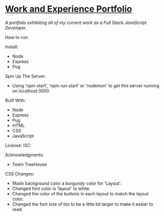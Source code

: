 # [Work and Experience Portfolio](https://jackson-hagin-portfolio.herokuapp.com)

*A portfolio exhibiting all of my current work as a Full Stack JavaScript Developer.*

How to run:

Install:
- Node
- Express
- Pug

Spin Up The Server:
- Using 'npm start', 'npm run start' or 'nodemon' to get this server running on localhost:3000

Built With:
- Node
- Express
- Pug
- HTML
- CSS
- JavaScript

License:
ISC

Acknowledgments:
- Team TreeHouse

CSS Changes:
- Made background color a burgundy color for 'Layout'.
- Changed font color is 'layout' to white.
- Changed the color of the buttons in each layout to match the layout color.
- Changed the font size of bio to be a little bit larger to make it easier to read.
